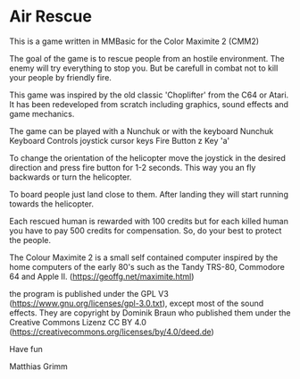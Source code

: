# Air Rescue
This is a game written in MMBasic for the Color Maximite 2 (CMM2)

The goal of the game is to rescue people from an hostile environment.
The enemy will try everything to stop you. But be carefull in combat
not to kill your people by friendly fire.

This game was inspired by the old classic 'Choplifter' from the C64
or Atari. It has been redeveloped from scratch including graphics,
sound effects and game mechanics.

The game can be played with a Nunchuk or with the keyboard
	    Nunchuk	Keyboard
Controls    joystick	cursor keys
Fire	    Button z	Key 'a'

To change the orientation of the helicopter move the joystick in the
desired direction and press fire button for 1-2 seconds. This way you
an fly backwards or turn the helicopter.

To board people just land close to them. After landing they will
start running towards the helicopter.

Each rescued human is rewarded with 100 credits but for each killed
human you have to pay 500 credits for compensation. So, do your best
to protect the people.

The Colour Maximite 2 is a small self contained computer inspired by
the home computers of the early 80's such as the Tandy TRS-80,
Commodore 64 and Apple II. (https://geoffg.net/maximite.html)

the program is published under the GPL V3 (https://www.gnu.org/licenses/gpl-3.0.txt),
except most of the sound effects. They are copyright by Dominik Braun who published
them under the Creative Commons Lizenz CC BY 4.0 (https://creativecommons.org/licenses/by/4.0/deed.de)

Have fun

  Matthias Grimm
